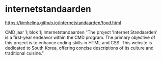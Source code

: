 # internetstandaarden

https://kimhelina.github.io/internetstandaarden/food.html

CMD jaar 1; blok 1; Internetstandaarden
"The project 'Internet Standaarden' is a first-year endeavor within the CMD program. The primary objective of this project is to enhance coding skills in HTML and CSS. This website is dedicated to South Korea, offering concise descriptions of its culture and traditional cuisine."
